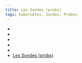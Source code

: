 ```yaml
---
title: Les Sondes (probs)
tags: kubernetes, Sondes, Probes
---
```


- [](a_Introduction_aux_sondes.md)
- [](b_Configurer_une_seconde_vitalité_liveness_probe.md)
- [](c_Configurer_une_sonde_de_démarrage_startup_probe.md)
- [](d_Configurer_une_sonde_de_préparation_readiness_probe.md)
- [](e_Utiliser_d'autre_sondes_TCP,_exec,_gRPC.md)
- [Les Sondes (probs)](Les_Sondes_probs.md)
